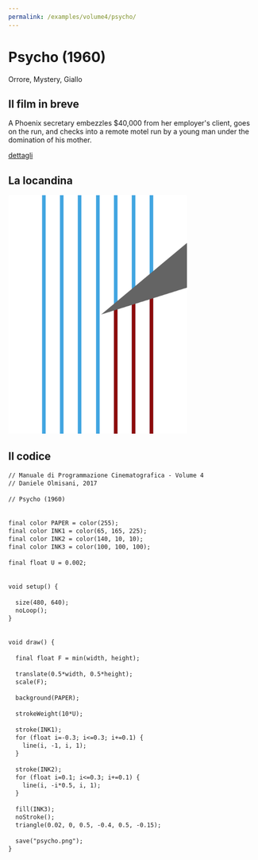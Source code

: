 ```yaml
---
permalink: /examples/volume4/psycho/
---
```

# Psycho (1960)

Orrore, Mystery, Giallo

## Il film in breve
A Phoenix secretary embezzles $40,000 from her employer's client, goes on the run, and checks into a remote motel run by a young man under the domination of his mother.

[dettagli](https://www.imdb.com/title/tt0054215/)

## La locandina
<img src="psycho.png"  width="360px" title="Psycho">


## Il codice
```processing
// Manuale di Programmazione Cinematografica - Volume 4
// Daniele Olmisani, 2017

// Psycho (1960)


final color PAPER = color(255);
final color INK1 = color(65, 165, 225);
final color INK2 = color(140, 10, 10);
final color INK3 = color(100, 100, 100);

final float U = 0.002;


void setup() {
  
  size(480, 640);
  noLoop();
}


void draw() {
  
  final float F = min(width, height);
  
  translate(0.5*width, 0.5*height);
  scale(F);
  
  background(PAPER);
  
  strokeWeight(10*U);
  
  stroke(INK1);
  for (float i=-0.3; i<=0.3; i+=0.1) {
    line(i, -1, i, 1);
  }
  
  stroke(INK2);
  for (float i=0.1; i<=0.3; i+=0.1) {
    line(i, -i*0.5, i, 1);
  }
  
  fill(INK3);
  noStroke();
  triangle(0.02, 0, 0.5, -0.4, 0.5, -0.15);
  
  save("psycho.png");
}
```
